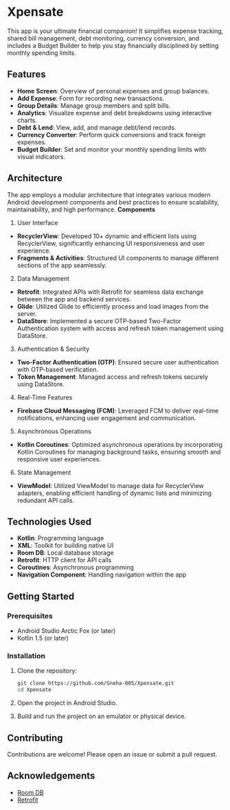 # Xpensate

This app is your ultimate financial companion! It simplifies expense tracking, shared bill management, debt monitoring, currency conversion, and includes a Budget Builder to help you stay financially disciplined by setting monthly spending limits.

## Features

- **Home Screen**: Overview of personal expenses and group balances.
- **Add Expense**:  Form for recording new transactions.
- **Group Details**:  Manage group members and split bills.
- **Analytics**: Visualize expense and debt breakdowns using interactive charts.
- **Debt & Lend**:  View, add, and manage debt/lend records.
- **Currency Converter**: Perform quick conversions and track foreign expenses.
- **Budget Builder**: Set and monitor your monthly spending limits with visual indicators.

## Architecture

The app employs a modular architecture that integrates various modern Android development components and best practices to ensure scalability, maintainability, and high performance.
**Components**
1. User Interface
  - **RecyclerView**: Developed 10+ dynamic and efficient lists using RecyclerView, significantly enhancing UI responsiveness and user experience.
  - **Fragments & Activities**: Structured UI components to manage different sections of the app seamlessly.

2. Data Management
  - **Retrofit**: Integrated APIs with Retrofit for seamless data exchange between the app and backend services.
  - **Glide**: Utilized Glide to efficiently process and load images from the server.
  - **DataStore**: Implemented a secure OTP-based Two-Factor Authentication system with access and refresh token management using DataStore.

3. Authentication & Security
  - **Two-Factor Authentication (OTP)**: Ensured secure user authentication with OTP-based verification.
  - **Token Management**: Managed access and refresh tokens securely using DataStore.

4. Real-Time Features
  - **Firebase Cloud Messaging (FCM)**: Leveraged FCM to deliver real-time notifications, enhancing user engagement and communication.
    
5. Asynchronous Operations
  - **Kotlin Coroutines**: Optimized asynchronous operations by incorporating Kotlin Coroutines for managing background tasks, ensuring smooth and responsive user experiences.

6. State Management
  - **ViewModel**: Utilized ViewModel to manage data for RecyclerView adapters, enabling efficient handling of dynamic lists and minimizing redundant API calls.

## Technologies Used

- **Kotlin**: Programming language
- **XML**: Toolkit for building native UI
- **Room DB**: Local database storage
- **Retrofit**: HTTP client for API calls
- **Coroutines**: Asynchronous programming
- **Navigation Component**: Handling navigation within the app

## Getting Started

### Prerequisites

- Android Studio Arctic Fox (or later)
- Kotlin 1.5 (or later)

### Installation

1. Clone the repository:
    ```sh
    git clone https://github.com/Sneha-005/Xpensate.git
    cd Xpensate
    ```

2. Open the project in Android Studio.

3. Build and run the project on an emulator or physical device.

## Contributing

Contributions are welcome! Please open an issue or submit a pull request.

## Acknowledgements

- [Room DB](https://developer.android.com/training/data-storage/room)
- [Retrofit](https://square.github.io/retrofit/)
